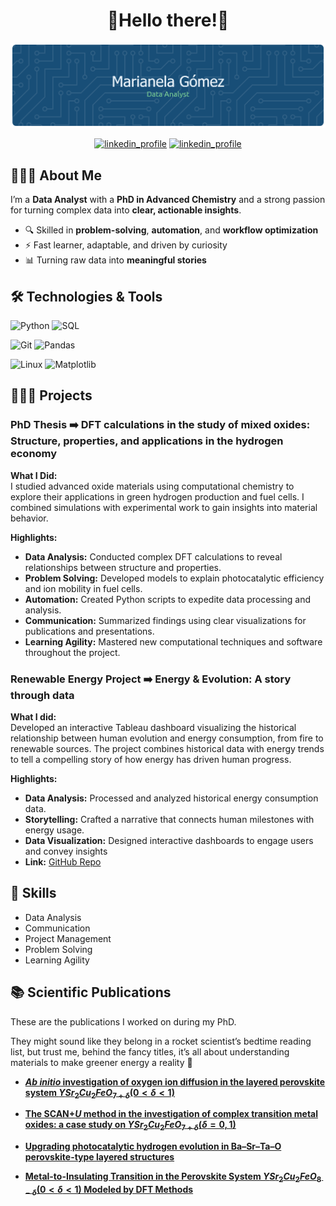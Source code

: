 <h1 align="center">🔸Hello there!🔸</h1>

<img src="./img/github-header-banner.png">

<p align="center"><a href="https://www.linkedin.com/in/marianelagomeztoledo"><img src="https://img.shields.io/badge/LinkedIn-118ab2?style=flat&logo=linkedin" alt="linkedin_profile"/></a> <a href="mailto:marianela.gomez.linkedin@gmail.com"><img src="https://img.shields.io/badge/Email-%23EA4335?style=flat&logo=Gmail&logoColor=white" alt="linkedin_profile"/></a></p>

## 👩🏻‍💻 About Me  

I’m a **Data Analyst** with a **PhD in Advanced Chemistry** and a strong passion for turning complex data into **clear, actionable insights**.  

- 🔍 Skilled in **problem-solving**, **automation**, and **workflow optimization**  
- ⚡ Fast learner, adaptable, and driven by curiosity  
- 📊 Turning raw data into **meaningful stories**  


## 🛠 Technologies & Tools  

![Python](https://img.shields.io/badge/Python-3776AB?style=flat&logo=python&logoColor=white)  ![SQL](https://img.shields.io/badge/SQL-4479A1?style=flat&logo=postgresql&logoColor=white) 

![Git](https://img.shields.io/badge/Git-F05032?style=flat&logo=git&logoColor=white) ![Pandas](https://img.shields.io/badge/Pandas-150458?style=flat&logo=pandas&logoColor=white) 

![Linux](https://img.shields.io/badge/Linux-FCC624?style=flat&logo=linux&logoColor=black) ![Matplotlib](https://img.shields.io/badge/Matplotlib-11557c?style=flat&logo=plotly&logoColor=white)

## 👩🏻‍🚀 Projects  

### PhD Thesis ➡️ DFT calculations in the study of mixed oxides: Structure, properties, and applications in the hydrogen economy  

**What I Did:**  
I studied advanced oxide materials using computational chemistry to explore their applications in green hydrogen production and fuel cells. I combined simulations with experimental work to gain insights into material behavior.

**Highlights:**
- **Data Analysis:** Conducted complex DFT calculations to reveal relationships between structure and properties.
- **Problem Solving:** Developed models to explain photocatalytic efficiency and ion mobility in fuel cells.
- **Automation:** Created Python scripts to expedite data processing and analysis.
- **Communication:** Summarized findings using clear visualizations for publications and presentations.
- **Learning Agility:** Mastered new computational techniques and software throughout the project.

### Renewable Energy Project ➡️ Energy & Evolution: A story through data

**What I did:**  
Developed an interactive Tableau dashboard visualizing the historical relationship between human evolution and energy consumption, from fire to renewable sources. The project combines historical data with energy trends to tell a compelling story of how energy has driven human progress.

**Highlights:**  
- **Data Analysis:** Processed and analyzed historical energy consumption data.  
- **Storytelling:** Crafted a narrative that connects human milestones with energy usage.  
- **Data Visualization:** Designed interactive dashboards to engage users and convey insights
- **Link:** [GitHub Repo](https://github.com/marianela-gomez/renewable-energy-project)

## 🧠 Skills 

- Data Analysis  
- Communication  
- Project Management  
- Problem Solving  
- Learning Agility  


## 📚 Scientific Publications   

These are the publications I worked on during my PhD. 

They might sound like they belong in a rocket scientist’s bedtime reading list, but trust me, behind the fancy titles, it’s all about understanding materials to make greener energy a reality 🍃

- [**_Ab initio_ investigation of oxygen ion diffusion in the layered perovskite system $YSr_2Cu_2FeO_{7+\delta} (0 < \delta < 1)$**](https://www.mdpi.com/2076-3417/14/15/6586)

- [**The SCAN+_U_ method in the investigation of complex transition metal oxides: a case study on $YSr_2Cu_2FeO_{7+\delta} (\delta = 0, 1)$**](https://pubs.rsc.org/en/content/articlelanding/2024/cp/d4cp00874j)

- [**Upgrading photocatalytic hydrogen evolution in Ba–Sr–Ta–O perovskite-type layered structures**](https://www.sciencedirect.com/science/article/pii/S0360319924007882?via%3Dihub) 

- [**Metal-to-Insulating Transition in the Perovskite System $YSr_2Cu_2FeO_{8−\delta} (0 < \delta < 1)$ Modeled by DFT Methods**](https://pubs.acs.org/doi/10.1021/acs.inorgchem.2c03475)









